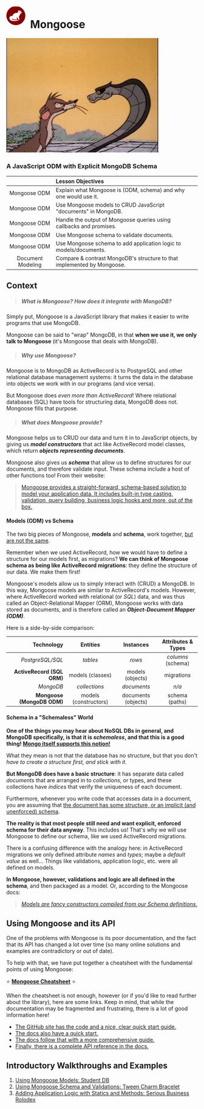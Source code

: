 # ![logo](assets/logo.png) Mongoose

![Be careful… I… am death…](assets/rikkitikkitavi.jpg)

### A JavaScript ODM with Explicit MongoDB Schema

|   | Lesson Objectives |
|:-:|:------------------|
| Mongoose ODM      | Explain what Mongoose is (ODM, schema) and why one would use it.
| Mongoose ODM      | Use Mongoose models to CRUD JavaScript "documents" in MongoDB.
| Mongoose ODM      | Handle the output of Mongoose queries using callbacks and promises.
| Mongoose ODM      | Use Mongoose schema to validate documents.
| Mongoose ODM      | Use Mongoose schema to add application logic to models/documents.
| Document Modeling | Compare & contrast MongoDB's structure to that implemented by Mongoose.

## Context

> ##### What is Mongoose? How does it integrate with MongoDB?

Simply put, Mongoose is a JavaScript library that makes it easier to
write programs that use MongoDB.

Mongoose can be said to "wrap" MongoDB, in that **when we use it, we
only talk to Mongoose** (it's Mongoose that deals with MongoDB).

> ##### Why use Mongoose?

Mongoose is to MongoDB as ActiveRecord is to PostgreSQL and other
relational database management systems: it turns the data in the
database into objects we work with in our programs (and vice versa).

But Mongoose does *even more than ActiveRecord*! Where relational
databases (SQL) have tools for structuring data, MongoDB does not.
Mongoose fills that purpose.

> ##### What does Mongoose provide?

Mongoose helps us to CRUD our data and turn it in to JavaScript objects,
by giving us ***model constructors*** that act like ActiveRecord model
classes, which return ***objects representing documents***.

Mongoose also gives us ***schema*** that allow us to define structures
for our documents, and therefore validate input. These schema include
a host of other functions too! From their website:

> [Mongoose provides a straight-forward, schema-based solution to model
> your application data. It includes built-in type casting, validation,
> query building, business logic hooks and more, out of the box.][mg-home]

#### Models (ODM) vs Schema

The two big pieces of Mongoose, **models** and **schema**, work
together, [but are not the same][so-sch-mod].

Remember when we used ActiveRecord, how we would have to define a
structure for our models first, as migrations? **We can think of
Mongoose schema as being like ActiveRecord migrations**: they define the
structure of our data. We make them first!

Mongoose's models allow us to simply interact with (CRUD) a MongoDB. In
this way, Mongoose models are similar to ActiveRecord's models. However,
where ActiveRecord worked with relational (or *SQL*) data, and was thus
called an Object-Relational Mapper (ORM), Mongoose works with data
stored as documents, and is therefore called an
***Object-Document Mapper (ODM)***.

Here is a side-by-side comparison:
<a name="comparison-table"></a>

|       Technology           |       Entities        |      Instances      | Attributes & Types |
|---------------------------:|:---------------------:|:-------------------:|:------------------:|
|           *PostgreSQL/SQL* | *tables*              | *rows*              | *columns* (schema) |
| **ActiveRecord (SQL ORM)** | models (classes)      | models (objects)    | migrations         |
|                  *MongoDB* | *collections*         | *documents*         | *n/a*              |
| **Mongoose (MongoDB ODM)** | models (constructors) | documents (objects) | schema (paths)     |

#### Schema in a "Schemaless" World

**One of the things you may hear about NoSQL DBs in general, and MongoDB
specifically, is that it is *schemaless*, and that this is a good thing!
[Mongo itself supports this notion!][mdb-schemaless]**

What they mean is not that the database has no structure, but that you
don't *have to create a structure first, and stick with it*.

**But MongoDB does have a basic structure**: it has separate data called
*documents* that are arranged in to *collections*, or types, and these
collections have *indices* that verify the uniqueness of each document.

Furthermore, whenever you write code that accesses data in a document,
you are assuming that [the document has some structure, or an implicit
(and unenforced) schema][fowler-schemaless].

**The reality is that most people still need and want explicit, enforced
schema for their data anyway**. This includes us! That's why we will use
Mongoose to define our schema, like we used ActiveRecord migrations.

There is a confusing difference with the analogy here: in ActiveRecord
migrations we only defined attribute *names* and *types*; maybe a
*default value* as well… Things like validations, application logic,
etc. were all defined on models.

**In Mongoose, however, validations and logic are all defined in the
schema**, and then packaged as a model. Or, according to the Mongoose
docs:

> [*Models are fancy constructors compiled from our Schema
> definitions.*][mg-models]

## Using Mongoose and its API

One of the problems with Mongoose is its poor documentation, and the
fact that its API has changed a lot over time (so many online solutions
and examples are contradictory or out of date).

To help with that, we have put together a cheatsheet with the
fundamental points of using Mongoose:

:star:
**[Mongoose Cheatsheet](../../../../../resources/cheatsheets/mongoose_cheatsheet.md)**
:star:

When the cheatsheet is not enough, however (or if you'd like to read
further about the library), here are some links. Keep in mind, that
while the documentation may be fragmented and frustrating, there is a
lot of good information here!

- [The GitHub site has the code and a nice, clear quick start guide.][mg-github]
- [The docs also have a quick start.][mg-quick]
- [The docs follow that with a more comprehensive guide.][mg-guide]
- [Finally, there is a complete API reference in the docs.][mg-api]

## Introductory Walkthroughs and Examples

1.  [Using Mongoose Models: Student DB](models_example)
2.  [Using Mongoose Schema and Validations:
    Tween Charm Bracelet](schema_example)
3.  [Adding Application Logic with Statics and Methods:
    Serious Business Rolodex](methods_example)

<!-- LINKS -->

[mg-home]:   http://mongoosejs.com/index.html
[mg-models]: http://mongoosejs.com/docs/models.html
[mg-github]: https://github.com/Automattic/mongoose
[mg-quick]:  http://mongoosejs.com/docs/index.html
[mg-guide]:  http://mongoosejs.com/docs/guide.html
[mg-api]:    http://mongoosejs.com/docs/api.html

[mdb-schemaless]:    http://blog.mongodb.org/post/119945109/why-schemaless
[fowler-schemaless]: http://martinfowler.com/articles/schemaless/

[so-sch-mod]: http://stackoverflow.com/questions/22950282/mongoose-schema-vs-model?lq=1
